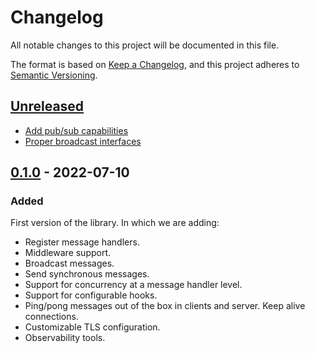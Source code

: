 # Changelog

All notable changes to this project will be documented in this file.

The format is based on [Keep a Changelog](https://keepachangelog.com/en/1.0.0/),
and this project adheres to [Semantic Versioning](https://semver.org/spec/v2.0.0.html).

## [Unreleased]

* [Add pub/sub capabilities](https://github.com/eloylp/goomerang/issues/3)
* [Proper broadcast interfaces](https://github.com/eloylp/goomerang/issues/7)

## [0.1.0] - 2022-07-10

### Added

First version of the library. In which we are adding:

* Register message handlers.
* Middleware support.
* Broadcast messages.
* Send synchronous messages.
* Support for concurrency at a message handler level.
* Support for configurable hooks.
* Ping/pong messages out of the box in clients and server. Keep alive
  connections.
* Customizable TLS configuration.
* Observability tools.

[Unreleased]: https://github.com/eloylp/goomerang/compare/v0.1.0...HEAD
[0.1.0]: https://github.com/eloylp/goomerang/compare/v0.1.0...HEAD
